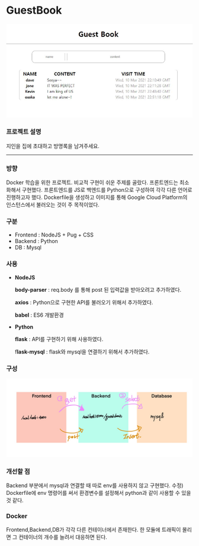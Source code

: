 # GuestBook

![/image/readme.JPG](/image/readme.JPG)


### 프로젝트 설명

지인을 집에 초대하고 방명록을 남겨주세요. 

------

### 방향

Docker 학습을 위한 프로젝트. 비교적 구현이 쉬운 주제를 골랐다.
프론트엔드는 최소화해서 구현했다. 프론트엔드를 JS로 백엔드를 Python으로 구성하여 각각 다른 언어로 진행하고자 했다.
Dockerfile을 생성하고 이미지를 통해 Google Cloud Platform의 인스턴스에서 불러오는 것이 주 목적이었다.

### 구분

- Frontend :  NodeJS + Pug  + CSS
- Backend : Python
- DB : Mysql

### 사용

- **NodeJS**

    **body-parser** :  req.body 를 통해 post 된 입력값을 받아오려고 추가하였다.

    **axios** : Python으로 구현한 API를 불러오기 위해서 추가하였다.

    **babel** : ES6 개발환경

- **Python**

    **flask** : API를 구현하기 위해 사용하였다. 

    f**lask-mysql** : flask와 mysql을 연결하기 위해서 추가하였다.

### 구성

![/image/readme2.png](/image/readme2.png)

### 개선할 점

Backend 부분에서 mysql과 연결할 때 따로 env를 사용하지 않고 구현했다. 
수정) Dockerfile에 env 명령어를 써서 환경변수를 설정해서 python과 같이 사용할 수 있을 것 같다.

### Docker

Frontend,Backend,DB가 각각 다른 컨테이너에서 존재한다. 한 모듈에 트래픽이 몰리면 그 컨테이너의 개수를 늘려서 대응하면 된다.
